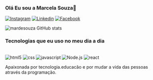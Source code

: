 ### Olá Eu sou a Marcela Souza💎

[![Instagram](https://img.shields.io/badge/Instagram-E4405F?style=for-the-badge&logo=instagram&logoColor=white)](https:https://www.instagram.com/souzama720/) 
[![Linkedin](https://img.shields.io/badge/LinkedIn-0077B5?style=for-the-badge&logo=linkedin&logoColor=white)](https://www.linkedin.com/feed/)
[![Facebook](https://img.shields.io/badge/Facebook-1877F2?style=for-the-badge&logo=facebook&logoColor=white)](https://www.facebook.com/profile.php?id=100084612371734)

![mardesouza GitHub stats](https://github-readme-stats.vercel.app/api?username=mardesouza&show_icons=true&theme=radical)

### Tecnologias que eu uso no meu dia a dia

<div style="display: inline_block"><br/>
<img align="center" alt="html5"src="https://img.shields.io/badge/HTML5-E34F26?style=for-the-badge&logo=html5&logoColor=white"/>
<img align="center" alt="css"src="https://img.shields.io/badge/CSS3-1572B6?style=for-the-badge&logo=css3&logoColor=white"/>
<img align="center"alt="javascript"src="https://img.shields.io/badge/JavaScript-F7DF1E?style=for-the-badge&logo=javascript&logoColor=black"/>
<img align="center"alt="Node.js"src="https://img.shields.io/badge/Node.js-43853D?style=for-the-badge&logo=node.js&logoColor=white"/>
<img align="center" alt="react"src="https://img.shields.io/badge/React_Native-20232A?style=for-the-badge&logo=react&logoColor=61DAFB"/>


</div>



Apaixonada por tecnologia.educacão e por mudar a vida das pessoas através da programação.
